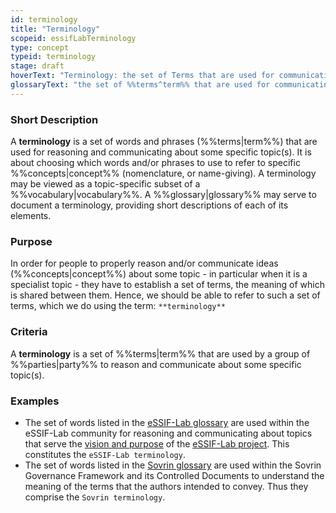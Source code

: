 ```yaml
---
id: terminology
title: "Terminology"
scopeid: essifLabTerminology
type: concept
typeid: terminology
stage: draft
hoverText: "Terminology: the set of Terms that are used for communicating about a some specific topic(s)."
glossaryText: "the set of %%terms^term%% that are used for communicating about a some specific topic(s)."
---
```


### Short Description
A **terminology** is a set of words and phrases (%%terms|term%%) that are used for reasoning and communicating about some specific topic(s). It is about choosing which words and/or phrases to use to refer to specific %%concepts|concept%% (nomenclature, or name-giving). A terminology may be viewed as a topic-specific subset of a %%vocabulary|vocabulary%%. A %%glossary|glossary%% may serve to document a terminology, providing short descriptions of each of its elements.

### Purpose
In order for people to properly reason and/or communicate ideas (%%concepts|concept%%) about some topic - in particular when it is a specialist topic - they have to establish a set of terms, the meaning of which is shared between them. Hence, we should be able to refer to such a set of terms, which we do using the term: `**terminology**`

### Criteria
A **terminology** is a set of %%terms|term%% that are used by a group of %%parties|party%% to reason and communicate about some specific topic(s).

### Examples
- The set of words listed in the [eSSIF-Lab glossary](../essifLab-glossary) are used within the eSSIF-Lab community for reasoning and communicating about topics that serve the [vision and purpose](../vision-and-purpose) of the [eSSIF-Lab project](https://essif-lab.eu/). This constitutes the `eSSIF-Lab terminology`.
- The set of words listed in the [Sovrin glossary](https://sovrin.org/library/glossary/) are used within the Sovrin Governance Framework and its Controlled Documents to understand the meaning of the terms that the authors intended to convey. Thus they comprise the `Sovrin terminology`.